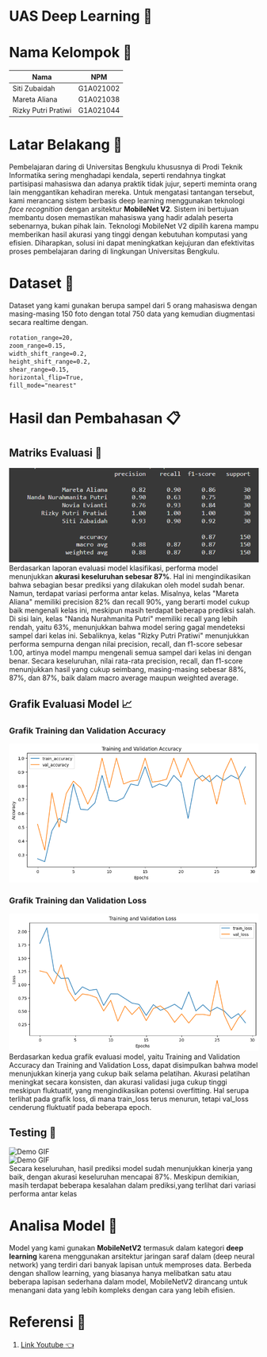 # UAS Deep Learning :robot:
# Nama Kelompok :wave:
| Nama                       | NPM       |
| ----------------------     | :--------:|
| Siti Zubaidah              | G1A021002 | 
| Mareta Aliana	             | G1A021038 |
| Rizky Putri Pratiwi        | G1A021044 | 

# Latar Belakang :brain:

Pembelajaran daring di Universitas Bengkulu khususnya di Prodi Teknik Informatika sering menghadapi kendala, seperti rendahnya tingkat partisipasi mahasiswa dan adanya praktik tidak jujur, seperti meminta orang 
lain menggantikan kehadiran mereka. Untuk mengatasi tantangan tersebut, kami merancang sistem berbasis deep learning menggunakan teknologi *face recognition* dengan arsitektur 
**MobileNet V2**. Sistem ini bertujuan membantu dosen memastikan mahasiswa yang hadir adalah peserta sebenarnya, bukan pihak lain. Teknologi MobileNet V2 dipilih karena mampu 
memberikan hasil akurasi yang tinggi dengan kebutuhan komputasi yang efisien. Diharapkan, solusi ini dapat meningkatkan kejujuran dan efektivitas proses pembelajaran daring
di lingkungan Universitas Bengkulu.
# Dataset :floppy_disk:
Dataset yang kami gunakan berupa sampel dari 5 orang mahasiswa dengan masing-masing 150 foto dengan total 750 data yang kemudian diugmentasi secara realtime dengan.<br/>

    rotation_range=20,
    zoom_range=0.15,
    width_shift_range=0.2,
    height_shift_range=0.2,
    shear_range=0.15,
    horizontal_flip=True,
    fill_mode="nearest"
# Hasil dan Pembahasan :clipboard:
## Matriks Evaluasi :blue_book:
![Overview Banner!](https://github.com/sizubad/Face-Recognition/blob/ffe6de8ac32ce737b056bbbecf940447b53f5867/Matriks%20Evaluasi.png)<br/>
Berdasarkan laporan evaluasi model klasifikasi, performa model menunjukkan **akurasi keseluruhan sebesar 87%**. Hal ini mengindikasikan bahwa sebagian besar prediksi yang
dilakukan oleh model sudah benar. Namun, terdapat variasi performa antar kelas. Misalnya, kelas "Mareta Aliana" memiliki precision 82% dan recall 90%, yang berarti model 
cukup baik mengenali kelas ini, meskipun masih terdapat beberapa prediksi salah. Di sisi lain, kelas "Nanda Nurahmanita Putri" memiliki recall yang lebih rendah, yaitu 63%, 
menunjukkan bahwa model sering gagal mendeteksi sampel dari kelas ini. Sebaliknya, kelas "Rizky Putri Pratiwi" menunjukkan performa sempurna dengan nilai precision, recall, 
dan f1-score sebesar 1.00, artinya model mampu mengenali semua sampel dari kelas ini dengan benar. Secara keseluruhan, nilai rata-rata precision, recall, dan f1-score
menunjukkan hasil yang cukup seimbang, masing-masing sebesar 88%, 87%, dan 87%, baik dalam macro average maupun weighted average. <br />

## Grafik Evaluasi Model :chart_with_upwards_trend:
### Grafik Training dan Validation Accuracy
![Overview Banner!](https://github.com/sizubad/Face-Recognition/blob/ffe6de8ac32ce737b056bbbecf940447b53f5867/Accuracy.png)<br/>
### Grafik Training dan Validation Loss
![Overview Banner!](https://github.com/sizubad/Face-Recognition/blob/ffe6de8ac32ce737b056bbbecf940447b53f5867/Loss.png)<br/>
Berdasarkan kedua grafik evaluasi model, yaitu Training and Validation Accuracy dan Training and Validation Loss, dapat disimpulkan bahwa model menunjukkan kinerja yang
cukup baik selama pelatihan. Akurasi pelatihan meningkat secara konsisten, dan akurasi validasi juga cukup tinggi meskipun fluktuatif, yang mengindikasikan potensi 
overfitting. Hal serupa terlihat pada grafik loss, di mana train_loss terus menurun, tetapi val_loss cenderung fluktuatif pada beberapa epoch.<br />
## Testing :dart:
![Demo GIF](https://github.com/sizubad/Face-Recognition/blob/736002e6cfb91ce8161e95e845c53c16c5d2a2b8/output_video_colab1.gif)<br/>
![Demo GIF](https://github.com/sizubad/Face-Recognition/blob/736002e6cfb91ce8161e95e845c53c16c5d2a2b8/output_video_colab.gif)<br/>
Secara keseluruhan, hasil prediksi model sudah menunjukkan kinerja yang baik, dengan akurasi keseluruhan mencapai 87%. Meskipun demikian, masih terdapat beberapa kesalahan 
dalam prediksi,yang terlihat dari variasi performa antar kelas
# Analisa Model :book:
Model yang kami gunakan **MobileNetV2** termasuk dalam kategori **deep learning** karena menggunakan arsitektur jaringan saraf dalam (deep neural network) yang terdiri dari 
banyak lapisan untuk memproses data. Berbeda dengan shallow learning, yang biasanya hanya melibatkan satu atau beberapa lapisan sederhana dalam model, MobileNetV2 dirancang 
untuk menangani data yang lebih kompleks dengan cara yang lebih efisien.
# Referensi :mag_right:
1. [Link Youtube :point_left:](https://www.youtube.com/watch?v=Ax6P93r32KU)
